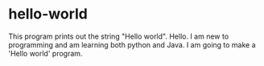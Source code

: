 # hello-world
This program prints out the string "Hello world".
Hello. I am new to programming and am learning both python and Java. I am going to make a 'Hello world' program.
